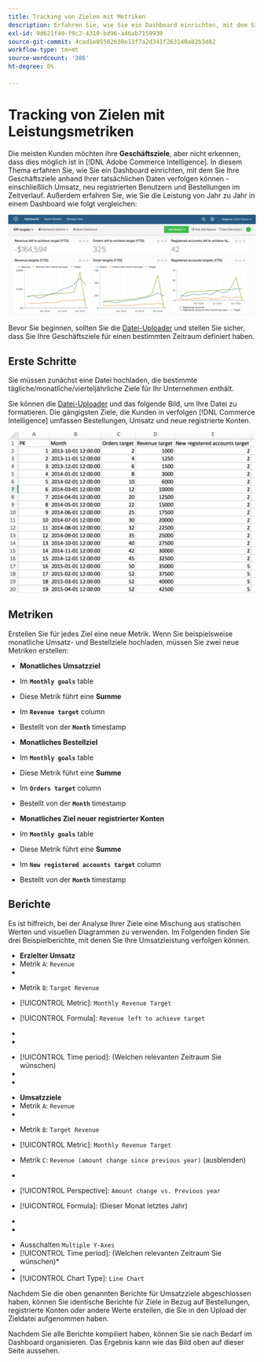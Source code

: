 ```yaml
---
title: Tracking von Zielen mit Metriken
description: Erfahren Sie, wie Sie ein Dashboard einrichten, mit dem Sie Ihre Geschäftsziele anhand Ihrer tatsächlichen Daten verfolgen können, einschließlich Umsatz, neu registrierten Benutzern und Bestellungen im Laufe der Zeit.
exl-id: 9d621f40-f9c2-4310-bd96-a46ab7159930
source-git-commit: 4cad1e05502630e13f7a2d341f263140a02b3d82
workflow-type: tm+mt
source-wordcount: '386'
ht-degree: 0%

---
```


# Tracking von Zielen mit Leistungsmetriken

Die meisten Kunden möchten ihre **Geschäftsziele**, aber nicht erkennen, dass dies möglich ist in [!DNL Adobe Commerce Intelligence]. In diesem Thema erfahren Sie, wie Sie ein Dashboard einrichten, mit dem Sie Ihre Geschäftsziele anhand Ihrer tatsächlichen Daten verfolgen können - einschließlich Umsatz, neu registrierten Benutzern und Bestellungen im Zeitverlauf. Außerdem erfahren Sie, wie Sie die Leistung von Jahr zu Jahr in einem Dashboard wie folgt vergleichen:

![](../../assets/Goals-_dashboard_2.png)

Bevor Sie beginnen, sollten Sie die [Datei-Uploader](../importing-data/connecting-data/using-file-uploader.md) und stellen Sie sicher, dass Sie Ihre Geschäftsziele für einen bestimmten Zeitraum definiert haben.

## Erste Schritte

Sie müssen zunächst eine Datei hochladen, die bestimmte tägliche/monatliche/vierteljährliche Ziele für Ihr Unternehmen enthält.

Sie können die [Datei-Uploader](../importing-data/connecting-data/using-file-uploader.md) und das folgende Bild, um Ihre Datei zu formatieren. Die gängigsten Ziele, die Kunden in verfolgen [!DNL Commerce Intelligence] umfassen Bestellungen, Umsatz und neue registrierte Konten.

![](../../assets/Goals-_Excel.png)

## Metriken

Erstellen Sie für jedes Ziel eine neue Metrik. Wenn Sie beispielsweise monatliche Umsatz- und Bestellziele hochladen, müssen Sie zwei neue Metriken erstellen:

* **Monatliches Umsatzziel**
* Im **`Monthly goals`** table
* Diese Metrik führt eine **Summe**
* Im **`Revenue target`** column
* Bestellt von der **`Month`** timestamp

* **Monatliches Bestellziel**
* Im **`Monthly goals`** table
* Diese Metrik führt eine **Summe**
* Im **`Orders target`** column
* Bestellt von der **`Month`** timestamp

* **Monatliches Ziel neuer registrierter Konten**
* Im **`Monthly goals`** table
* Diese Metrik führt eine **Summe**
* Im **`New registered accounts target`** column
* Bestellt von der **`Month`** timestamp

## Berichte

Es ist hilfreich, bei der Analyse Ihrer Ziele eine Mischung aus statischen Werten und visuellen Diagrammen zu verwenden. Im Folgenden finden Sie drei Beispielberichte, mit denen Sie Ihre Umsatzleistung verfolgen können.

* **Erzielter Umsatz**
* Metrik `A`: `Revenue`
* 

   [!UICONTROL Metrik]: `Revenue`

* Metrik `B`: `Target Revenue`
* [!UICONTROL Metric]: `Monthly Revenue Target`

* [!UICONTROL Formula]: `Revenue left to achieve target`
* 
   [!UICONTROL Formel]: `(B-A)`
* 

   [!UICONTROL Format]: `Number`

* [!UICONTROL Time period]: (Welchen relevanten Zeitraum Sie wünschen)
* 
   [!UICONTROL Interval]: `Month`
* 

   [!UICONTROL Diagrammtyp]: `Scalar`

* **Umsatzziele**
* Metrik `A`: `Revenue`
* 

   [!UICONTROL Metrik]: `Revenue`

* Metrik `B`: `Target Revenue`
* [!UICONTROL Metric]: `Monthly Revenue Target`

* Metrik `C`: `Revenue (amount change since previous year)` (ausblenden)
* 
   [!UICONTROL Metrik]: `Revenue`
* [!UICONTROL Perspective]: `Amount change vs. Previous year`

* [!UICONTROL Formula]: (Dieser Monat letztes Jahr)
* 
   [!UICONTROL Formel]: `(A-C)`
* 

   [!UICONTROL Format]: `Currency`

* Ausschalten `Multiple Y-Axes`
* [!UICONTROL Time period]: (Welchen relevanten Zeitraum Sie wünschen)*
* 
   [!UICONTROL Interval]: `Month`
* [!UICONTROL Chart Type]: `Line Chart`

Nachdem Sie die oben genannten Berichte für Umsatzziele abgeschlossen haben, können Sie identische Berichte für Ziele in Bezug auf Bestellungen, registrierte Konten oder andere Werte erstellen, die Sie in den Upload der Zieldatei aufgenommen haben.

Nachdem Sie alle Berichte kompiliert haben, können Sie sie nach Bedarf im Dashboard organisieren. Das Ergebnis kann wie das Bild oben auf dieser Seite aussehen.
